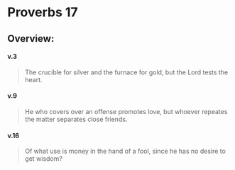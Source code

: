 # Proverbs 17

## Overview:



#### v.3
>The crucible for silver and the furnace for gold, but the Lord tests the heart.

#### v.9
>He who covers over an offense promotes love, but whoever repeates the matter separates close friends.

#### v.16
>Of what use is money in the hand of a fool, since he has no desire to get wisdom?



